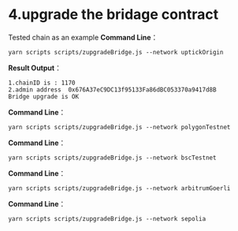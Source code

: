 # 4.upgrade the bridage contract

Tested chain as an example
**Command Line**：
```script
yarn scripts scripts/zupgradeBridge.js --network uptickOrigin
```

**Result Output**：
```output
1.chainID is : 1170
2.admin address  0x676A37eC9DC13f95133Fa86dBC053370a9417d8B
Bridge upgrade is OK
```

**Command Line**：
```script
yarn scripts scripts/zupgradeBridge.js --network polygonTestnet
```


**Command Line**：
```script
yarn scripts scripts/zupgradeBridge.js --network bscTestnet
```


**Command Line**：
```script
yarn scripts scripts/zupgradeBridge.js --network arbitrumGoerli
```

**Command Line**：
```script
yarn scripts scripts/zupgradeBridge.js --network sepolia
```
